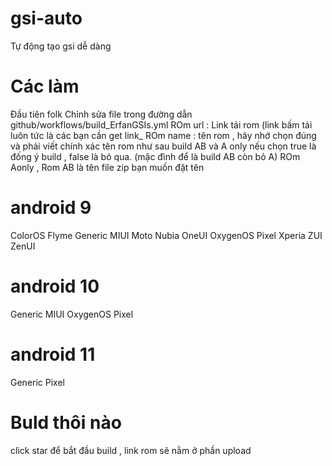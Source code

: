 # gsi-auto
Tự động tạo gsi dễ dàng
# Các làm
Đầu tiên folk
Chỉnh sửa file trong đường dẫn github/workflows/build_ErfanGSIs.yml
ROm url : Link tải rom (link bấm tải luôn tức là các bạn cần get link_
ROm name :  tên rom , hãy nhớ chọn đúng và phải viết chính xác tên rom như sau
build AB và A only nếu chọn true là đống ý build , false là bỏ qua. (mặc đình để là build AB còn bỏ A)
ROm Aonly , Rom AB là tên file zip bạn muốn đặt tên
# android 9
ColorOS Flyme Generic MIUI Moto Nubia OneUI OxygenOS Pixel Xperia ZUI ZenUI
# android 10
Generic MIUI OxygenOS Pixel
# android 11
Generic Pixel
# Buld thôi nào
click star để bắt đầu build , link rom sẽ nằm ở phần upload
